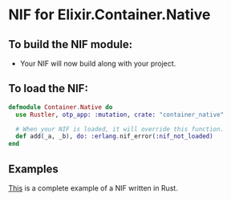 # NIF for Elixir.Container.Native

## To build the NIF module:

- Your NIF will now build along with your project.

## To load the NIF:

```elixir
defmodule Container.Native do
  use Rustler, otp_app: :mutation, crate: "container_native"

  # When your NIF is loaded, it will override this function.
  def add(_a, _b), do: :erlang.nif_error(:nif_not_loaded)
end
```

## Examples

[This](https://github.com/rusterlium/NifIo) is a complete example of a NIF written in Rust.
